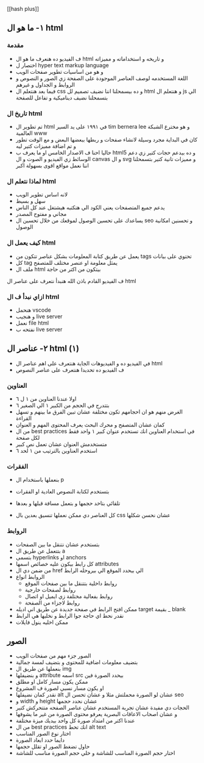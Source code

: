 [[hash plus]]

## ١- ما هو ال html

### مقدمة
- ف الفيديو ده هنعرف ما هو ال html و تاريخه و استخداماته و مميزاته
- اختصار ل hyper text markup language 
- و هو من اساسيات تطوير صفحات الويب 
- اللغة المستخدمه لوصف العناصر الموجودة على الصفحة زي الصور و النصوص و الروابط و الجداول و غيرهم
- فيما بعد هنتعلم ال css و ده بيسمحلنا اننا نضيف تصميم لل html و هنتعلم ال js الي بتسمحلنا نضيف ديناميكية و تفاعل للصفحة

### تاريخ ال html
- تم تطوير ال html في ١٩٩١ على يد السير tim bernera lee و هو مخترع الشبكة العالمية www 
- كان في البداية مجرد وسيلة لانشاء صفحات و ربطها ببعضها البعض و مع الوقت تطور و تم اضافة مميزات كتير ليه 
- حاليا احنا ف الاصدار الخامس او ما يعرف ب html5 و ده بيدعم حجات كتير زي دعم الوسائط زي الفيديو و الصوت و ال canvas و ال svg و مميزات تانية كتير بتسمحلنا اننا نعمل مواقع اقوى بسهولة اكبر 

### لماذا نتعلم ال html

- لانه اساس تطوير الويب 
- سهل و بسيط
- يدعم جميع المتصفحات يعني الكود الي هتكتبه هيشتغل عند كل الناس
- مجاني و مفتوح المصدر 
- يساعدك على تحسين الوصول لموقعك من خلال تحسين ال seo و تحسنين امكانية الوصول

### كيف يعمل ال html 

- يعمل عن طريق كتابة المعلومات بشكل عناصر تتكون من tags تحتوي على بيانات
- كل tag يمثل معلومة او عنصر مختلف للمتصفح
- ملف ال html بيتكون من اكتر من حاجة 

ف الفيديو القادم باذن الله هنبدأ نتعرف على عناصر ال html

### ازاي نبدأ ف ال html 
- هنحمل vscode 
- و هنجيب live server
- نعمل file html
- نفتحه ب live server 

## ٢- عناصر ال html (١)

- في الفيديو ده و الفيديوهات الجاية هنتعرف على اهم عناصر ال html
- ف الفيديو ده تحديدا هنتعرف على عناصر النصوص 

### العناوين 
- اولا عندنا العناوين من ١ ل ٦
- بتتدرج في الحجم من الكبير ١ الي الصغير ٦
- الغرض منهم هو ان احجامهم تكون مختلفة عشان تبين الفرق ما بينهم و تسهل القراءة
- كمان عشان المتصفح و محرك البحث يعرف المحتوى المهم و العنوان 
- من ال best practices في استخدام العناوين انك تستخدم عنوان كبير ١ واحد فقط لكل صفحة
- متستخدمش العنوان عشان تعمل نص كبير
- استخدم العناوين بالترتيب من ١ لحد ٦

### الفقرات
- بنعملها باستخدام ال p 
- بتستخدم لكتابة النصوص العادية او الفقرات
- تلقائي بتاخد حجمها و بتعمل مسافة قبلها و بعدها

- كل العناصر دي ممكن نعملها تنسيق بعدين بال css عشان نحسن شكلها
### الروابط 

- بتستخدم عشان نتنقل ما بين الصفحات
- بتتعمل عن طريق ال a 
- بتسمى hyperlinks او anchors
- كل رابط بيكون عليه خصائص اسمها attributes 
- من ضمن دي ال href الي بيحدد الموقع الي بيروحله الرابط
- الروابط انواع 
    - روابط داخلية بتتنقل ما بين صفحات الموقع
    - روابط لصفحات خارجية
    - روابط بفعالية مختلفة زي ايميل او اتصال
    - روابط لاجزاء من الصفحة
- ممكن افتح الرابط في صفحة جديدة عن طريق اني اديله target بقيمة _ blank
- نقدر نحط اي حاجة جوا الرابط و نخليها هي الرابط 
- ممكن اخليه ينول فايلات

## الصور 

- الصور جزء مهم من صفحات الويب
- بتضيف معلومات اضافية للمحتوى و بتضيف لمسة جمالية 
- بنعملها عن طريق ال img 
- و بنضيفلها attribute اسمه src بيحدد الصورة فين
- ممكن يكون مسار كامل او مطلق 
- او يكون مسار نسبي لصورة ف المشروع
- نقدر كمان نضيفلها alt عشان لو الصورة محملتش مثلا و عشان تحسن ال seo
- و width و height عشان نحدد حجمها
- الحجات دي مفيدة عشان تجربة المستخدم عشان عناصر الصفحه متتحركش كتير
- و عشان اصحاب الاعاقات البصرية يعرفو محتوى الصورة من غير ما يشوفها
- عندنا اكتر من امتداد صورة كل واحد بيديك ميزة مختلفة
- من ال best practices انك تحط alt text
- اختار نوع الصور المناسب
- دايما حدد ابعاد الصورة
- حاول تضغط الصور او تقلل حجمها
- اختار حجم الصورة المناسب للشاشة و خلي حجم الصورة مناسب للشاشة